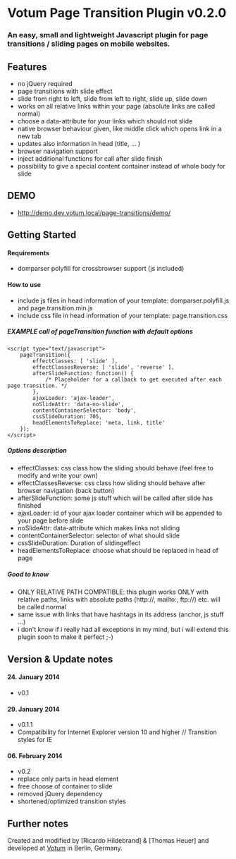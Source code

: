 # Votum Page Transition Plugin v0.2.0

### An easy, small and lightweight Javascript plugin for page transitions / sliding pages on mobile websites.

## Features
- no jQuery required
- page transitions with slide effect
- slide from right to left, slide from left to right, slide up, slide down
- works on all relative links within your page (absolute links are called normal)
- choose a data-attribute for your links which should not slide
- native browser behaviour given, like middle click which opens link in a new tab
- updates also information in head (title, ... )
- browser navigation support
- inject additional functions for call after slide finish
- possibility to give a special content container instead of whole body for slide

## DEMO
- http://demo.dev.votum.local/page-transitions/demo/

## Getting Started
#### Requirements
- domparser polyfill for crossbrowser support (js included)

#### How to use
- include js files in head information of your template: domparser.polyfill.js and page.transition.min.js
- include css file in head information of your template: page.transition.css

##### EXAMPLE call of pageTransition function with default options

    <script type="text/javascript">
        pageTransition({
            effectClasses: [ 'slide' ],
            effectClassesReverse: [ 'slide', 'reverse' ],
            afterSlideFunction: function() {
                /* Placeholder for a callback to get executed after each page transition. */
            },
            ajaxLoader: 'ajax-loader',
            noSlideAttr: 'data-no-slide',
            contentContainerSelector: 'body',
            cssSlideDuration: 705,
            headElementsToReplace: 'meta, link, title'
        });
    </script>


##### Options description

- effectClasses: css class how the sliding should behave (feel free to modify and write your own)
- effectClassesReverse: css class how sliding should behave after browser navigation (back button)
- afterSlideFunction: some js stuff which will be called after slide has finished
- ajaxLoader: id of your ajax loader container which will be appended to your page before slide
- noSlideAttr: data-attribute which makes links not sliding
- contentContainerSelector: selector of what should slide
- cssSlideDuration: Duration of slidingeffect
- headElementsToReplace: choose what should be replaced in head of page



##### Good to know

- ONLY RELATIVE PATH COMPATIBLE: this plugin works ONLY with relative paths, links with absolute paths (http://, mailto:, ftp://) etc. will be called normal
- same issue with links that have hashtags in its address (anchor, js stuff ...)
- i don't know if i really had all exceptions in my mind, but i will extend this plugin soon to make it perfect ;-)

## Version & Update  notes
#### 24. January 2014
- v0.1

#### 29. January 2014
- v0.1.1
- Compatibility for Internet Explorer version 10 and higher // Transition styles for IE

#### 06. February 2014
- v0.2
- replace only parts in head element
- free choose of container to slide
- removed jQuery dependency
- shortened/optimized transition styles

## Further notes
Created and modified by [Ricardo Hildebrand] & [Thomas Heuer] and developed at [Votum](http://www.votum.de/) in Berlin, Germany.
